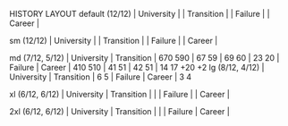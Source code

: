 HISTORY LAYOUT
default (12/12)
|              University             |
|              Transition             |
|               Failure               |
|                Career               |

sm (12/12)
|              University             |
|              Transition             |
|               Failure               |
|                Career               |

md (7/12, 5/12)
|       University       | Transition | 670 590 | 67 59 | 69 60 | 23 20
|        Failure         |   Career   | 410 510 | 41 51 | 42 51 | 14 17
                                        +20       +2
lg (8/12, 4/12)
|       University       | Transition | 6 5
|        Failure         |   Career   | 3 4

xl (6/12, 6/12)
|    University    |    Transition    |
|                  |     Failure      |
|               Career                |

2xl (6/12, 6/12)
|    University    |    Transition    |
|                  | Failure | Career |
